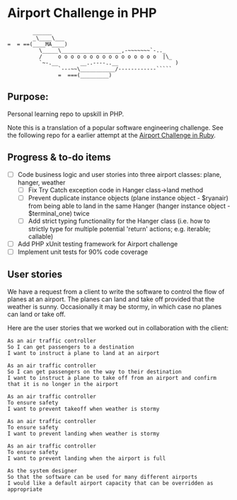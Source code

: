 Airport Challenge in PHP
=================
```
        ______
        _\____\___
=  = ==(____MA____)
          \_____\___________________,-~~~~~~~`-.._
          /     o o o o o o o o o o o o o o o o  |\_
          `~-.__       __..----..__                  )
                `---~~\___________/------------`````
                =  ===(_________)

```


Purpose:
------
Personal learning repo to upskill in PHP. 

Note this is a translation of a popular software engineering challenge. See the following repo for a earlier attempt
 at the [Airport Challenge in Ruby](https://github.com/LinTrieu/airport_challenge). 

Progress & to-do items 
------

* [ ] Code business logic and user stories into three airport classes: plane, hanger, weather 
    * [ ] Fix Try Catch exception code in Hanger class->land method
    * [ ] Prevent duplicate instance objects (plane instance object - $ryanair) from being able to land in the same
     Hanger (hanger instance object - $terminal_one) twice
    * [ ] Add strict typing functionality for the Hanger class (i.e. how to strictly type for multiple potential
     'return' actions; e.g. iterable; callable)
* [ ] Add PHP xUnit testing framework for Airport challenge
* [ ] Implement unit tests for 90% code coverage

User stories
-----

We have a request from a client to write the software to control the flow of planes at an airport. The planes can land and take off provided that the weather is sunny. Occasionally it may be stormy, in which case no planes can land or take off.  

Here are the user stories that we worked out in collaboration with the client:

```
As an air traffic controller 
So I can get passengers to a destination 
I want to instruct a plane to land at an airport
```
```
As an air traffic controller 
So I can get passengers on the way to their destination 
I want to instruct a plane to take off from an airport and confirm that it is no longer in the airport
```
```
As an air traffic controller 
To ensure safety 
I want to prevent takeoff when weather is stormy 
```
```
As an air traffic controller 
To ensure safety 
I want to prevent landing when weather is stormy 
```
```
As an air traffic controller 
To ensure safety 
I want to prevent landing when the airport is full 
```
```
As the system designer
So that the software can be used for many different airports
I would like a default airport capacity that can be overridden as appropriate
```
